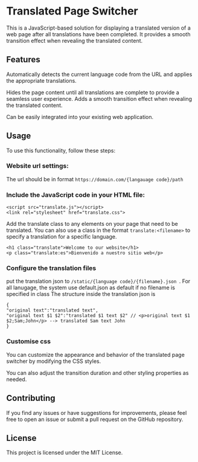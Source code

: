 # Translated Page Switcher
This is a JavaScript-based solution for displaying a translated version of a web page after all translations have been completed. It provides a smooth transition effect when revealing the translated content.

## Features
Automatically detects the current language code from the URL and applies the appropriate translations.

Hides the page content until all translations are complete to provide a seamless user experience.
Adds a smooth transition effect when revealing the translated content.

Can be easily integrated into your existing web application.

## Usage
To use this functionality, follow these steps:

### Website url settings:
The url should be in format ```https://domain.com/{langauage code}/path```

### Include the JavaScript code in your HTML file:

```
<script src="translate.js"></script>
<link rel="stylesheet" href="translate.css">
```

Add the translate class to any elements on your page that need to be translated. You can also use a class in the format ```translate:<filename>``` to specify a translation for a specific language.
```
<h1 class="translate">Welcome to our website</h1>
<p class="translate:es">Bienvenido a nuestro sitio web</p>
```

### Configure the translation files
put the translation json to ```/static/{language code}/{filename}.json ```.
For all lanugage, the system use default.json as default if no filename is specified in class
The structure inside the translation json is 
```
{
"original text":"translated text", 
"original text $1 $2":"translated $1 text $2" // <p>original text $1 $2;Sam;John</p> --> translated Sam text John
}
```
### Customise css
You can customize the appearance and behavior of the translated page switcher by modifying the CSS styles.

You can also adjust the transition duration and other styling properties as needed.

## Contributing
If you find any issues or have suggestions for improvements, please feel free to open an issue or submit a pull request on the GitHub repository.

## License
This project is licensed under the MIT License.
